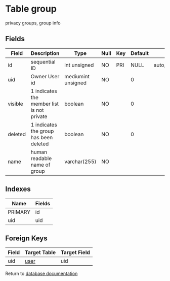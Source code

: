Table group
===========

privacy groups, group info

Fields
------

| Field   | Description                                | Type               | Null | Key | Default | Extra          |
| ------- | ------------------------------------------ | ------------------ | ---- | --- | ------- | -------------- |
| id      | sequential ID                              | int unsigned       | NO   | PRI | NULL    | auto_increment |
| uid     | Owner User id                              | mediumint unsigned | NO   |     | 0       |                |
| visible | 1 indicates the member list is not private | boolean            | NO   |     | 0       |                |
| deleted | 1 indicates the group has been deleted     | boolean            | NO   |     | 0       |                |
| name    | human readable name of group               | varchar(255)       | NO   |     |         |                |

Indexes
------------

| Name | Fields |
|------|---------|
| PRIMARY | id |
| uid | uid |

Foreign Keys
------------

| Field | Target Table | Target Field |
|-------|--------------|--------------|
| uid | [user](help/database/db_user) | uid |

Return to [database documentation](help/database)
